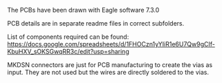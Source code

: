 The PCBs have been drawn with Eagle software 7.3.0

PCB details are in separate readme files in correct subfolders.

List of components required can be found: https://docs.google.com/spreadsheets/d/1FHOCzn1yYIiR1e6U7Qw9gCIf-KbuHXV_sOKSGwqRR3c/edit?usp=sharing

MKDSN connectors are just for PCB manufacturing to create the vias as input. They are not used but the wires are directly soldered to the vias.

